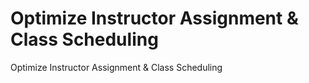 # Optimize Instructor Assignment & Class Scheduling
 Optimize Instructor Assignment & Class Scheduling
